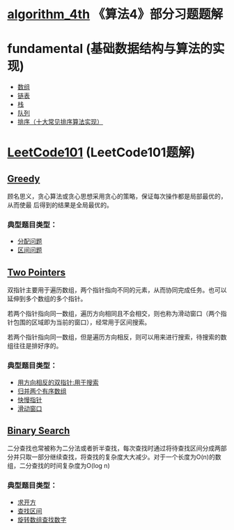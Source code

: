 # [algorithm_4th](JavaVersion/src/main/java/algorithm_4th) 《算法4》部分习题题解

# fundamental (基础数据结构与算法的实现)
- [数组](JavaVersion/src/main/java/fundamental/array)
- [链表](JavaVersion/src/main/java/fundamental/linked)
- [栈](JavaVersion/src/main/java/fundamental/stack)
- [队列](JavaVersion/src/main/java/fundamental/queue)
- [排序（十大常见排序算法实现）](JavaVersion/src/main/java/fundamental/sort)

# [LeetCode101](JavaVersion/src/main/java/leetcode101) (LeetCode101题解)

## [Greedy](JavaVersion/src/main/java/leetcode101/greedy)

顾名思义，贪心算法或贪心思想采用贪心的策略，保证每次操作都是局部最优的，从而使最
后得到的结果是全局最优的。

### 典型题目类型：

- [分配问题](JavaVersion/src/main/java/leetcode101/greedy/assign_cookies)
- [区间问题](JavaVersion/src/main/java/leetcode101/greedy/non_overlapping_intervals)

## [Two Pointers](JavaVersion/src/main/java/leetcode101/two_pointers)

双指针主要用于遍历数组，两个指针指向不同的元素，从而协同完成任务。也可以延伸到多个数组的多个指针。

若两个指针指向同一数组，遍历方向相同且不会相交，则也称为滑动窗口（两个指针包围的区域即为当前的窗口），经常用于区间搜索。

若两个指针指向同一数组，但是遍历方向相反，则可以用来进行搜索，待搜索的数组往往是排好序的。

### 典型题目类型：

- [用方向相反的双指针:用于搜索](JavaVersion/src/main/java/leetcode101/two_pointers/two_sum_ii_input_array_is_sorted)
- [归并两个有序数组](JavaVersion/src/main/java/leetcode101/two_pointers/merge_sorted_array)
- [快慢指针](JavaVersion/src/main/java/leetcode101/two_pointers/linked_list_cycle_ii)
- [滑动窗口](JavaVersion/src/main/java/leetcode101/two_pointers/minimum_window_substring)

## [Binary Search](JavaVersion/src/main/java/leetcode101/binary_search)

二分查找也常被称为二分法或者折半查找，每次查找时通过将待查找区间分成两部分并只取一部分继续查找，将查找的复杂度大大减少。对于一个长度为O(n)的数组，二分查找的时间复杂度为O(log n)

### 典型题目类型：
- [求开方](JavaVersion/src/main/java/leetcode101/binary_search/sqrt_x)
- [查找区间](JavaVersion/src/main/java/leetcode101/binary_search/find_first_and_last_position_of_element_in_sorted_array)
- [旋转数组查找数字](JavaVersion/src/main/java/leetcode101/binary_search/search_in_rotated_sorted_array_ii)
